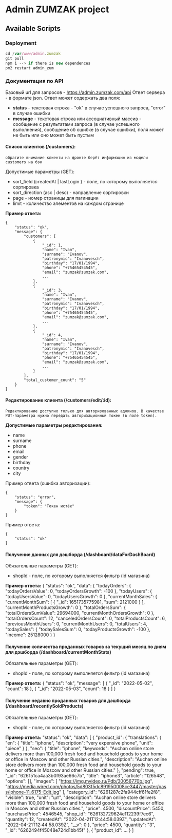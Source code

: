 # Admin ZUMZAK project



## Available Scripts



### Deployment
``` js
cd /var/www/admin.zumzak
git pull
npm i --> if there is new dependences
pm2 restart admin_zum
```

### Документация по API
Базовый url для запросов - https://admin.zumzak.com/api
Ответ сервера - в формате json.
Ответ может содержать два поля: 
- **status** - текстовая строка - "ok" в случае успешного запроса, "error" в случае ошибки 
- **message** - текстовая строка или ассоциативный массив - сообщение с результатами запроса (в случае успешного выполнения), сообщение об ошибке (в случае ошибки), поля может не быть или оно может быть пустым

#### Список клиентов (/customers):
`обратите внимание клиенты на фронте берёт информацию из модели customers на бэк`

Допустимые параметры (GET):
- sort_field (createdAt | lastLogin ) - поле, по которому выполняется сортировка
- sort_direction (asc | desc) - направление сортировки
- page - номер страницы для пагинации
- limit - количество элементов на каждом странице

**Пример ответа:**

    {
        "status": "ok",
        "message": {
            "customers": [
                {
                    "_id": 1,
                    "name": "Ivan",
                    "surname": "Ivanov",
                    "patronymic": "Ivanovesch",
                    "birthday": "17/01/1994",
                    "phone": "+75465454545",
                    "email": "zumzak@zumzak.com",
                    ...
                },
                {
                    "_id": 3,
                    "name": "Ivan",
                    "surname": "Ivanov",
                    "patronymic": "Ivanovesch",
                    "birthday": "17/01/1994",
                    "phone": "+75465454545",
                    "email": "zumzak@zumzak.com",
                    ...
                },
                {
                    "_id": 4,
                    "name": "Ivan",
                    "surname": "Ivanov",
                    "patronymic": "Ivanovesch",
                    "birthday": "17/01/1994",
                    "phone": "+75465454545",
                    "email": "zumzak@zumzak.com",
                    ...
                }
            ],
            "total_customer_count": "5"
        }
    }
    
    
#### Редактирование клиента  (/customers/edit/:id):
`Редактирование доступно только для авторизованных админов. В качестве PUT-параметра нужно передать авторизационный токен (в поле token).`

**Допустимые параметры редактирования:**

- name
- surname
- phone
- email
- gender
- birthday
- country
- city


Пример ответа (ошибка авторизации):

    {
        "status": "error",
        "message": {
            "token": "Токен истёк"
        }
    }
            
Пример ответа:

    {
        "status": "ok"
    }
           

#### Получение данных для дэшборда  (/dashboard/dataForDashBoard)
Обязательные параметры (GET):
- shopId  - поле, по которому выполняется фильтр (id магазина)

**Пример ответа:**
    {
        "status": "ok",
        "data": {
            "todayOrders": {
                "todayOrdersValue": 0,
                "todayOrdersGrowth": -100
            },
            "todayUsers": {
                "todayUsersValue": 0,
                "todayUsersGrowth": 0
            },
            "currentMonthSales": {
                "currentMonthSum": [
                    {
                        "_id": 1651735775981,
                        "sum": 2121000
                    }
                ],
                "currentMonthProductsGrowth": 0
            },
            "totalOrdersSum": {
                "totalOrdersSumValue": 29694000,
                "currentMonthOrdersGrowth": 0
            },
            "totalOrdersCount": 12,
            "canceledOrdersCount": 0,
            "totalProductsCount": 6,
            "previousMonthUsers": 0,
            "currentMonthUsers": 0,
            "totalUsers": 4,
            "todaySales": {
                "todaySalesSum": 0,
                "todayProductsGrowth": -100
            },
            "income": 25128000
        }
    }

#### Получение количества проданных товаров за текущий месяц по дням для дэшборда (/dashboard/currentMonthStats)
Обязательные параметры (GET):
- shopId  - поле, по которому выполняется фильтр (id магазина)

**Пример ответа:**
    {
        "status": "ok",
        "message": [
            {
                "_id": "2022-05-02",
                "count": 18
            },
            {
                "_id": "2022-05-03",
                "count": 18
            }
        ]
    }
  
#### Получение недавно проданных товаров для дэшборда (/dashboard/recentlySoldProducts)
Обязательные параметры (GET):
- shopId  - поле, по которому выполняется фильтр (id магазина)

**Пример ответа:**
    "status": "ok",
    "data": [
        {
            "product_id": {
                "translations": {
                    "en": {
                        "title": "iphone",
                        "description": "very expensive phone",
                        "unit": "piece"
                    }
                },
                "seo": {
                    "title": "iphone",
                    "keywords": "Auchan online store delivers more than 100,000 fresh food and household goods to your home or office in Moscow and other Russian cities.",
                    "description": "Auchan online store delivers more than 100,000 fresh food and household goods to your home or office in Moscow and other Russian cities."
                },
                "pending": true,
                "_id": "626151ca4aa3b0f93ae66c7b",
                "title": "iphone3",
                "article": "126548",
                "options": [],
                "images": [
                    "https://img.mvideo.ru/Pdb/30056770b.jpg",
                    "https://media.wired.com/photos/5d803f5dc891950008ce3447/master/pass/iphone-11_6175-Edit.jpg"
                ],
                "category_id": "6261287c2fa944cff61fe2f8",
                "visible": true,
                "unit": "шт",
                "description": "Auchan online store delivers more than 100,000 fresh food and household goods to your home or office in Moscow and other Russian cities.",
                "price": 4500,
                "discountPrice": 5450,
                "purchasePrice": 4546545,
                "shop_id": "626132729624e112239f7ec6",
                "quantity": 12,
                "createdAt": "2022-04-21T12:44:58.039Z",
                "updatedAt": "2022-04-21T12:44:58.039Z",
                "__v": 0
            },
            "price": 4500,
            "quantity": "3",
            "_id": "6262494f45048e724d1bb45f"
        },
        {
            "product_id":
        ...
        }
    ]
  